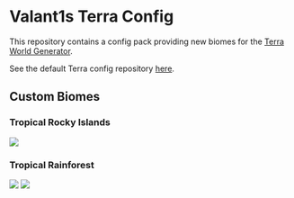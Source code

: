# Valant1s Terra Config
This repository contains a config pack providing new biomes for the [Terra World Generator](https://github.com/PolyhedralDev/Terra).

See the default Terra config repository [here](https://github.com/PolyhedralDev/TerraDefaultConfig).

## Custom Biomes
### Tropical Rocky Islands
![](https://github.com/Valant1s/TerraConfig/blob/main/img/Tropical_Rocky_Islands.png?raw=true)

### Tropical Rainforest
![](https://github.com/Valant1s/TerraConfig/blob/main/img/Tropical_Rainforest_1.png?raw=true)
![](https://github.com/Valant1s/TerraConfig/blob/main/img/Tropical_Rainforest_2.png?raw=true)